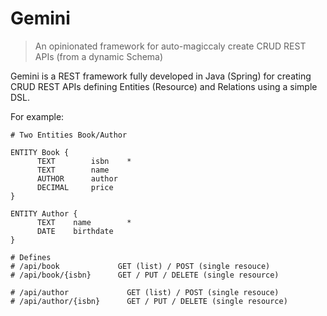 # Gemini

> An opinionated framework for auto-magiccaly create CRUD REST APIs (from a dynamic Schema)

Gemini is a REST framework fully developed in Java (Spring) for creating CRUD REST APIs defining Entities (Resource) and Relations using a simple DSL.

For example:

```text
# Two Entities Book/Author

ENTITY Book {
      TEXT        isbn    *
      TEXT        name
      AUTHOR      author
      DECIMAL     price
}
  
ENTITY Author {
      TEXT    name        *
      DATE    birthdate
}

# Defines 
# /api/book             GET (list) / POST (single resouce)
# /api/book/{isbn}      GET / PUT / DELETE (single resource)

# /api/author             GET (list) / POST (single resouce)
# /api/author/{isbn}      GET / PUT / DELETE (single resource)
``` 


